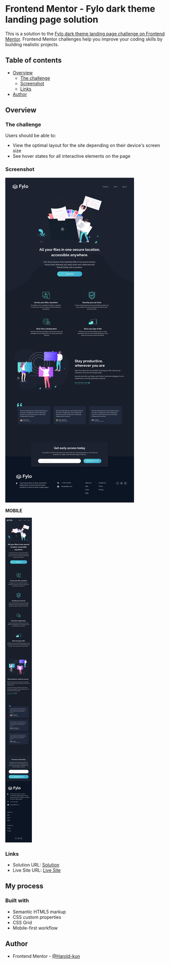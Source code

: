 # Frontend Mentor - Fylo dark theme landing page solution

This is a solution to the [Fylo dark theme landing page challenge on Frontend Mentor](https://www.frontendmentor.io/challenges/fylo-dark-theme-landing-page-5ca5f2d21e82137ec91a50fd). Frontend Mentor challenges help you improve your coding skills by building realistic projects. 

## Table of contents

- [Overview](#overview)
  - [The challenge](#the-challenge)
  - [Screenshot](#screenshot)
  - [Links](#links)
- [Author](#author)

## Overview

### The challenge

Users should be able to:

- View the optimal layout for the site depending on their device's screen size
- See hover states for all interactive elements on the page

### Screenshot

![](./design/desktop-design.jpg)

**MOBILE**

![](./design/mobile-design.jpg)

### Links

- Solution URL: [Solution](https://github.com/Harold-kun/fylo-dark-theme-landing-page-master)
- Live Site URL: [Live Site](https://harold-kun.github.io/fylo-dark-theme-landing-page-master/)

## My process

### Built with

- Semantic HTML5 markup
- CSS custom properties
- CSS Grid
- Mobile-first workflow

## Author

- Frontend Mentor - [@Harold-kun](https://www.frontendmentor.io/profile/Harold-kun)
